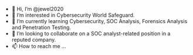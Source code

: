 - 👋 Hi, I’m @jewel2020
- 👀 I’m interested in Cybersecurity World Safeguard.
- 🌱 I’m currently learning Cybersecurity, SOC Analysis, Forensics Analysis and Penetration Testing.
- 💞️ I’m looking to collaborate on a SOC analyst-related position in a reputed company.
- 📫 How to reach me ...

<!---
jewel2020/jewel2020 is a ✨ special ✨ repository because its `README.md` (this file) appears on your GitHub profile.
You can click the Preview link to take a look at your changes.
--->

